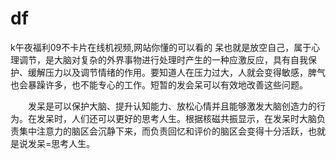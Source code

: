 # df
k午夜福利09不卡片在线机视频,网站你懂的可以看的
呆也就是放空自己，属于心理调节，是大脑对复杂的外界事物进行处理时产生的一种应激反应，具有自我保护、缓解压力以及调节情绪的作用。要知道人在压力过大，人就会变得敏感，脾气也会暴躁许多，也不能专心的工作。短暂的发会呆可以有效地改善这些问题。

　　发呆是可以保护大脑、提升认知能力、放松心情并且能够激发大脑创造力的行为。在发呆时，人们还可以更好的思考人生。根据核磁共振显示，在发呆时大脑负责集中注意力的脑区会沉静下来，而负责回忆和评价的脑区会变得十分活跃，也就是说发呆=思考人生。
